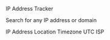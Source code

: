 IP Address Tracker

Search for any IP address or domain

IP Address
Location
Timezone
UTC <!-- add offset value dynamically using the API -->
ISP
